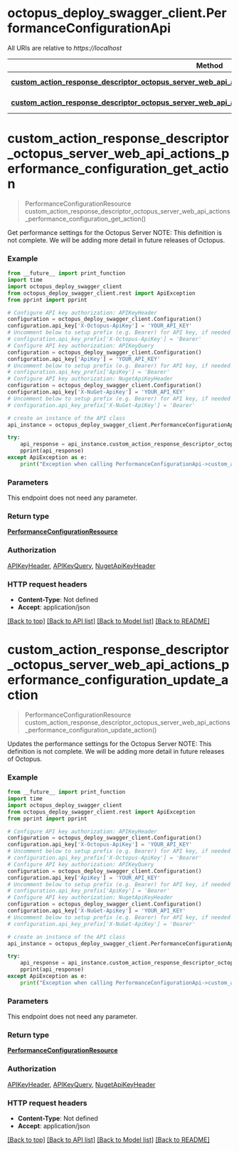 # octopus_deploy_swagger_client.PerformanceConfigurationApi

All URIs are relative to *https://localhost*

Method | HTTP request | Description
------------- | ------------- | -------------
[**custom_action_response_descriptor_octopus_server_web_api_actions_performance_configuration_get_action**](PerformanceConfigurationApi.md#custom_action_response_descriptor_octopus_server_web_api_actions_performance_configuration_get_action) | **GET** /api/performanceconfiguration | 
[**custom_action_response_descriptor_octopus_server_web_api_actions_performance_configuration_update_action**](PerformanceConfigurationApi.md#custom_action_response_descriptor_octopus_server_web_api_actions_performance_configuration_update_action) | **PUT** /api/performanceconfiguration | 


# **custom_action_response_descriptor_octopus_server_web_api_actions_performance_configuration_get_action**
> PerformanceConfigurationResource custom_action_response_descriptor_octopus_server_web_api_actions_performance_configuration_get_action()



Get performance settings for the Octopus Server  NOTE: This definition is not complete. We will be adding more detail in future releases of Octopus.

### Example
```python
from __future__ import print_function
import time
import octopus_deploy_swagger_client
from octopus_deploy_swagger_client.rest import ApiException
from pprint import pprint

# Configure API key authorization: APIKeyHeader
configuration = octopus_deploy_swagger_client.Configuration()
configuration.api_key['X-Octopus-ApiKey'] = 'YOUR_API_KEY'
# Uncomment below to setup prefix (e.g. Bearer) for API key, if needed
# configuration.api_key_prefix['X-Octopus-ApiKey'] = 'Bearer'
# Configure API key authorization: APIKeyQuery
configuration = octopus_deploy_swagger_client.Configuration()
configuration.api_key['ApiKey'] = 'YOUR_API_KEY'
# Uncomment below to setup prefix (e.g. Bearer) for API key, if needed
# configuration.api_key_prefix['ApiKey'] = 'Bearer'
# Configure API key authorization: NugetApiKeyHeader
configuration = octopus_deploy_swagger_client.Configuration()
configuration.api_key['X-NuGet-ApiKey'] = 'YOUR_API_KEY'
# Uncomment below to setup prefix (e.g. Bearer) for API key, if needed
# configuration.api_key_prefix['X-NuGet-ApiKey'] = 'Bearer'

# create an instance of the API class
api_instance = octopus_deploy_swagger_client.PerformanceConfigurationApi(octopus_deploy_swagger_client.ApiClient(configuration))

try:
    api_response = api_instance.custom_action_response_descriptor_octopus_server_web_api_actions_performance_configuration_get_action()
    pprint(api_response)
except ApiException as e:
    print("Exception when calling PerformanceConfigurationApi->custom_action_response_descriptor_octopus_server_web_api_actions_performance_configuration_get_action: %s\n" % e)
```

### Parameters
This endpoint does not need any parameter.

### Return type

[**PerformanceConfigurationResource**](PerformanceConfigurationResource.md)

### Authorization

[APIKeyHeader](../README.md#APIKeyHeader), [APIKeyQuery](../README.md#APIKeyQuery), [NugetApiKeyHeader](../README.md#NugetApiKeyHeader)

### HTTP request headers

 - **Content-Type**: Not defined
 - **Accept**: application/json

[[Back to top]](#) [[Back to API list]](../README.md#documentation-for-api-endpoints) [[Back to Model list]](../README.md#documentation-for-models) [[Back to README]](../README.md)

# **custom_action_response_descriptor_octopus_server_web_api_actions_performance_configuration_update_action**
> PerformanceConfigurationResource custom_action_response_descriptor_octopus_server_web_api_actions_performance_configuration_update_action()



Updates the performance settings for the Octopus Server  NOTE: This definition is not complete. We will be adding more detail in future releases of Octopus.

### Example
```python
from __future__ import print_function
import time
import octopus_deploy_swagger_client
from octopus_deploy_swagger_client.rest import ApiException
from pprint import pprint

# Configure API key authorization: APIKeyHeader
configuration = octopus_deploy_swagger_client.Configuration()
configuration.api_key['X-Octopus-ApiKey'] = 'YOUR_API_KEY'
# Uncomment below to setup prefix (e.g. Bearer) for API key, if needed
# configuration.api_key_prefix['X-Octopus-ApiKey'] = 'Bearer'
# Configure API key authorization: APIKeyQuery
configuration = octopus_deploy_swagger_client.Configuration()
configuration.api_key['ApiKey'] = 'YOUR_API_KEY'
# Uncomment below to setup prefix (e.g. Bearer) for API key, if needed
# configuration.api_key_prefix['ApiKey'] = 'Bearer'
# Configure API key authorization: NugetApiKeyHeader
configuration = octopus_deploy_swagger_client.Configuration()
configuration.api_key['X-NuGet-ApiKey'] = 'YOUR_API_KEY'
# Uncomment below to setup prefix (e.g. Bearer) for API key, if needed
# configuration.api_key_prefix['X-NuGet-ApiKey'] = 'Bearer'

# create an instance of the API class
api_instance = octopus_deploy_swagger_client.PerformanceConfigurationApi(octopus_deploy_swagger_client.ApiClient(configuration))

try:
    api_response = api_instance.custom_action_response_descriptor_octopus_server_web_api_actions_performance_configuration_update_action()
    pprint(api_response)
except ApiException as e:
    print("Exception when calling PerformanceConfigurationApi->custom_action_response_descriptor_octopus_server_web_api_actions_performance_configuration_update_action: %s\n" % e)
```

### Parameters
This endpoint does not need any parameter.

### Return type

[**PerformanceConfigurationResource**](PerformanceConfigurationResource.md)

### Authorization

[APIKeyHeader](../README.md#APIKeyHeader), [APIKeyQuery](../README.md#APIKeyQuery), [NugetApiKeyHeader](../README.md#NugetApiKeyHeader)

### HTTP request headers

 - **Content-Type**: Not defined
 - **Accept**: application/json

[[Back to top]](#) [[Back to API list]](../README.md#documentation-for-api-endpoints) [[Back to Model list]](../README.md#documentation-for-models) [[Back to README]](../README.md)


